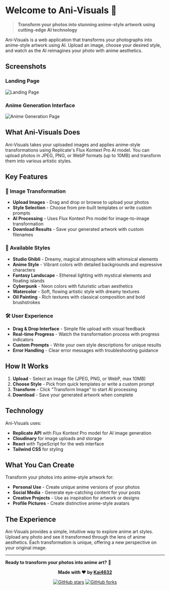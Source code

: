 # Welcome to Ani-Visuals 🎨

> **Transform your photos into stunning anime-style artwork using cutting-edge AI technology**

Ani-Visuals is a web application that transforms your photographs into anime-style artwork using AI. Upload an image, choose your desired style, and watch as the AI reimagines your photo with anime aesthetics.

## Screenshots

### Landing Page
![Landing Page]([https://media.discordapp.net/attachments/1335717863016759407/1401996855117742080/image.png?ex=68924ed2&is=6890fd52&hm=00a0c47fb2d2d28db2913df92112b6da4e3cbf710131a8e22ff68036a9696108&=&format=webp&quality=lossless&width=906&height=432](https://media.discordapp.net/attachments/1335717863016759407/1401996855117742080/image.png?ex=68924ed2&is=6890fd52&hm=00a0c47fb2d2d28db2913df92112b6da4e3cbf710131a8e22ff68036a9696108&=&format=webp&quality=lossless&width=906&height=432))

### Anime Generation Interface
![Anime Generation Page]([https://media.discordapp.net/attachments/1335717863016759407/1401996855117742080/image.png?ex=68924ed2&is=6890fd52&hm=00a0c47fb2d2d28db2913df92112b6da4e3cbf710131a8e22ff68036a9696108&=&format=webp&quality=lossless&width=906&height=432](https://media.discordapp.net/attachments/1335717863016759407/1401997031450476604/image.png?ex=68924efc&is=6890fd7c&hm=b7ee83fe293bf9c2766d2d078b0a6cca9d29e4d5d6b1844e8c50997cc88baa2b&=&format=webp&quality=lossless&width=906&height=416))

## What Ani-Visuals Does

Ani-Visuals takes your uploaded images and applies anime-style transformations using Replicate's Flux Kontext Pro AI model. You can upload photos in JPEG, PNG, or WebP formats (up to 10MB) and transform them into various artistic styles.

## Key Features

### 🎨 Image Transformation
- **Upload Images** - Drag and drop or browse to upload your photos
- **Style Selection** - Choose from pre-built templates or write custom prompts
- **AI Processing** - Uses Flux Kontext Pro model for image-to-image transformation
- **Download Results** - Save your generated artwork with custom filenames

### 🎯 Available Styles
- **Studio Ghibli** - Dreamy, magical atmosphere with whimsical elements
- **Anime Style** - Vibrant colors with detailed backgrounds and expressive characters
- **Fantasy Landscape** - Ethereal lighting with mystical elements and floating islands
- **Cyberpunk** - Neon colors with futuristic urban aesthetics
- **Watercolor** - Soft, flowing artistic style with dreamy textures
- **Oil Painting** - Rich textures with classical composition and bold brushstrokes

### 🛠️ User Experience
- **Drag & Drop Interface** - Simple file upload with visual feedback
- **Real-time Progress** - Watch the transformation process with progress indicators
- **Custom Prompts** - Write your own style descriptions for unique results
- **Error Handling** - Clear error messages with troubleshooting guidance

## How It Works

1. **Upload** - Select an image file (JPEG, PNG, or WebP, max 10MB)
2. **Choose Style** - Pick from quick templates or write a custom prompt
3. **Transform** - Click "Transform Image" to start AI processing
4. **Download** - Save your generated artwork when complete

## Technology

Ani-Visuals uses:
- **Replicate API** with Flux Kontext Pro model for AI image generation
- **Cloudinary** for image uploads and storage
- **React** with TypeScript for the web interface
- **Tailwind CSS** for styling

## What You Can Create

Transform your photos into anime-style artwork for:
- **Personal Use** - Create unique anime versions of your photos
- **Social Media** - Generate eye-catching content for your posts
- **Creative Projects** - Use as inspiration for artwork or designs
- **Profile Pictures** - Create distinctive anime-style avatars

## The Experience

Ani-Visuals provides a simple, intuitive way to explore anime art styles. Upload any photo and see it transformed through the lens of anime aesthetics. Each transformation is unique, offering a new perspective on your original image.

---

**Ready to transform your photos into anime art?** 🚀

<div align="center">

**Made with ❤️ by [Kai4632](https://github.com/Kai4632)**

[![GitHub stars](https://img.shields.io/github/stars/Kai4632/anivisuals?style=social)](https://github.com/Kai4632/anivisuals/stargazers)
[![GitHub forks](https://img.shields.io/github/forks/Kai4632/anivisuals?style=social)](https://github.com/Kai4632/anivisuals/network)

</div>

